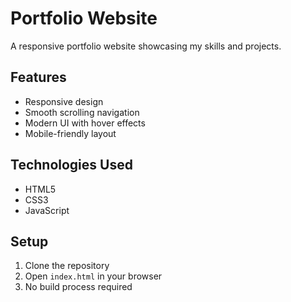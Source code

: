 # Portfolio Website

A responsive portfolio website showcasing my skills and projects.

## Features
- Responsive design
- Smooth scrolling navigation
- Modern UI with hover effects
- Mobile-friendly layout

## Technologies Used
- HTML5
- CSS3
- JavaScript

## Setup
1. Clone the repository
2. Open `index.html` in your browser
3. No build process required
